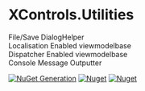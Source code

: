 # XControls.Utilities
File/Save DialogHelper\
Localisation Enabled viewmodelbase\
Dispatcher Enabled viewmodelbase\
Console Message Outputter

[![NuGet Generation](https://github.com/sajeshsf/XControls/actions/workflows/Utilities.yml/badge.svg)](https://github.com/sajeshsf/XControls/actions/workflows/Utilities.yml)
[![Nuget](https://img.shields.io/nuget/v/Xcontrols.Utilities?label=Version)](https://nuget.org/packages/XControls.Utilities)
[![Nuget](https://img.shields.io/nuget/dt/Xcontrols.Utilities?label=Downloads)](https://nuget.org/packages/XControls.Utilities)
